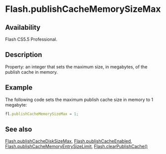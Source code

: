 # Flash.publishCacheMemorySizeMax

## Availability

Flash CS5.5 Professional.

## Description

Property: an integer that sets the maximum size, in megabytes, of the publish cache in memory.

## Example

The following code sets the maximum publish cache size in memory to 1 megabyte:

```javascript
fl.publishCacheMemorySizeMax = 1;
```

## See also

[Flash.publishCacheDiskSizeMax](../Flash_object/Flash50.md), [Flash.publishCacheEnabled](../Flash_object/Flash51.md), [Flash.publishCacheMemoryEntrySizeLimit](../Flash_object/Flash52.md), [Flash.clearPublishCache()](../Flash_object/Flash5.md)
